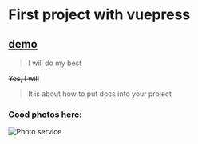 # First project with vuepress 

## [demo](http://a2kat.crabdance.com:8082)

>I will do my best

~~Yes, I will~~

>It is about how to put docs into your project

### Good photos here:
![Photo service](https://source.unsplash.com/random/1920x1080)
